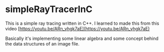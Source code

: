 # simpleRayTracerInC

This is a simple ray tracing written in C++. I learned to made this from this video
[https://youtu.be/ARn_yhgk7aE](https://youtu.be/ARn_yhgk7aE)

Basically it's implementing some linear algebra and some concept behind the data structures of an image file.
